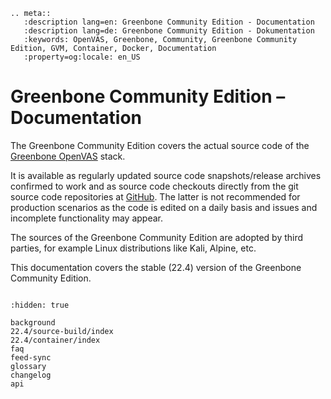 ```{eval-rst}
.. meta::
   :description lang=en: Greenbone Community Edition - Documentation
   :description lang=de: Greenbone Community Edition - Dokumentation
   :keywords: OpenVAS, Greenbone, Community, Greenbone Community Edition, GVM, Container, Docker, Documentation
   :property=og:locale: en_US
```

# Greenbone Community Edition – Documentation

The Greenbone Community Edition covers the actual source code of the [Greenbone
OpenVAS](https://www.openvas.org/) stack.

It is available as regularly updated source code snapshots/release archives
confirmed to work and as source code checkouts directly from the git source code
repositories at [GitHub](https://github.com/greenbone/). The latter is not
recommended for production scenarios as the code is edited on a daily basis and
issues and incomplete functionality may appear.

The sources of the Greenbone Community Edition are adopted by third parties, for
example Linux distributions like Kali, Alpine, etc.

This documentation covers the stable (22.4) version of the Greenbone Community
Edition.

```{image} _static/greenbone-banner.png
```

```{toctree}
:hidden: true

background
22.4/source-build/index
22.4/container/index
faq
feed-sync
glossary
changelog
api
```
